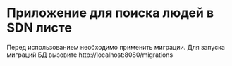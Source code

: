 # Приложение для поиска людей в SDN листе

Перед использованием необходимо применить миграции.
Для запуска миграций БД вызовите http://localhost:8080/migrations
